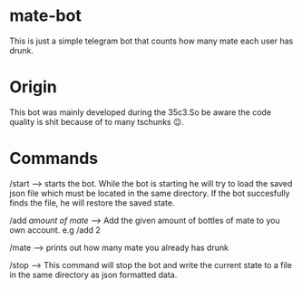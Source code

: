 # mate-bot
This is just a simple telegram bot that counts how many mate each user has drunk.

# Origin 
This bot was mainly developed during the 35c3.So be aware the code quality is shit because of to many tschunks 😉.

# Commands  
/start -->  starts the bot. While the bot is starting he will try to load the saved json file which must be located in the same directory.
If the bot succesfully finds the file, he will restore the saved state.
            
/add *amount of mate* --> Add the given amount of bottles of mate to you own account. e.g /add 2 

/mate --> prints out how many mate you already has drunk 

/stop --> This command will stop the bot and write the current state to a file in the same directory as json formatted data.
